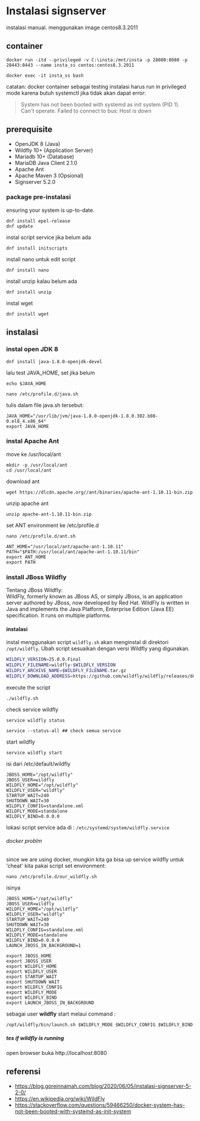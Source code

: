 # Instalasi signserver

instalasi manual. menggunakan image centos8.3.2011

## container

`docker run -itd --privileged -v C:\insta:/mnt/insta -p 28080:8080 -p 28443:8443 --name insta_ss centos:centos8.3.2011`

`docker exec -it insta_ss bash`

catatan: docker container sebagai testing instalasi harus run in privileged mode karena butuh systemctl jika tidak akan dapat error:
> System has not been booted with systemd as init system (PID 1). Can't operate.
Failed to connect to bus: Host is down


## prerequisite

 - OpenJDK 8 (Java)
 - Wildfly 10+ (Application Server)
 - Mariadb 10+ (Database)
 - MariaDB Java Client 2.1.0 
 - Apache Ant
 - Apache Maven 3 (Opsional)
 - Signserver 5.2.0 

### package pre-instalasi

ensuring your system is up-to-date.

```
dnf install epel-release
dnf update
```

instal script service jika belum ada

`dnf install initscripts`

install nano untuk edit script

`dnf install nano`

install unzip kalau belum ada

`dnf install unzip`

instal wget

`dnf install wget`

## instalasi

### instal open JDK 8

`dnf install java-1.8.0-openjdk-devel`

lalu test JAVA_HOME, set jika belum

`echo $JAVA_HOME`

`nano /etc/profile.d/java.sh`

tulis dalam file java.sh tersebut: 

```
JAVA_HOME="/usr/lib/jvm/java-1.8.0-openjdk-1.8.0.302.b08-0.el8_4.x86_64"
export JAVA_HOME
```

### instal Apache Ant

move ke /usr/local/ant

```
mkdir -p /usr/local/ant
cd /usr/local/ant
```

download ant

`wget https://dlcdn.apache.org//ant/binaries/apache-ant-1.10.11-bin.zip`

unzip apache ant

`unzip apache-ant-1.10.11-bin.zip`

set ANT environment ke /etc/profile.d

`nano /etc/profile.d/ant.sh`

```
ANT_HOME="/usr/local/ant/apache-ant-1.10.11"
PATH="$PATH:/usr/local/ant/apache-ant-1.10.11/bin"
export ANT_HOME
export PATH
```

### install JBoss Wildfly

Tentang JBoss Wildfly:   
WildFly, formerly known as JBoss AS, or simply JBoss, is an application server authored by JBoss, now developed by Red Hat. WildFly is written in Java and implements the Java Platform, Enterprise Edition (Java EE) specification. It runs on multiple platforms.

#### instalasi 

instal menggunakan script `wildfly.sh` akan menginstal di direktori `/opt/wildfly`. Ubah script sesuaikan dengan versi Wildfly yang digunakan.

```sh
WILDFLY_VERSION=25.0.0.Final
WILDFLY_FILENAME=wildfly-$WILDFLY_VERSION
WILDFLY_ARCHIVE_NAME=$WILDFLY_FILENAME.tar.gz
WILDFLY_DOWNLOAD_ADDRESS=https://github.com/wildfly/wildfly/releases/download/$WILDFLY_VERSION/$WILDFLY_ARCHIVE_NAME
```

execute the script

`./wildfly.sh`

check service wildfly

`service wildfly status`

`service --status-all ## check semua service`

start wildfly

`service wildfly start`

isi dari /etc/default/wildfly   

```
JBOSS_HOME="/opt/wildfly"
JBOSS_USER=wildfly
WILDFLY_HOME="/opt/wildfly"
WILDFLY_USER="wildfly"
STARTUP_WAIT=240
SHUTDOWN_WAIT=30
WILDFLY_CONFIG=standalone.xml
WILDFLY_MODE=standalone
WILDFLY_BIND=0.0.0.0
```

lokasi script service ada di : `/etc/systemd/system/wildfly.service`

###### docker problm

since we are using docker, mungkin kita ga bisa up service wildfly untuk 'cheat' kita pakai script set environment:

`nano /etc/profile.d/our_wildfly.sh`

isinya

```
JBOSS_HOME="/opt/wildfly"
JBOSS_USER=wildfly
WILDFLY_HOME="/opt/wildfly"
WILDFLY_USER="wildfly"
STARTUP_WAIT=240
SHUTDOWN_WAIT=30
WILDFLY_CONFIG=standalone.xml
WILDFLY_MODE=standalone
WILDFLY_BIND=0.0.0.0
LAUNCH_JBOSS_IN_BACKGROUND=1

export JBOSS_HOME
export JBOSS_USER
export WILDFLY_HOME
export WILDFLY_USER
export STARTUP_WAIT
export SHUTDOWN_WAIT
export WILDFLY_CONFIG
export WILDFLY_MODE
export WILDFLY_BIND
export LAUNCH_JBOSS_IN_BACKGROUND
```

sebagai user **wildfly** start melaui command : 

`/opt/wildfly/bin/launch.sh $WILDFLY_MODE $WILDFLY_CONFIG $WILDFLY_BIND`

##### tes if wildfly is running

open browser buka http://localhost:8080 

## referensi 

 - https://blog.goreinnamah.com/blog/2020/06/05/instalasi-signserver-5-2-0/
 - https://en.wikipedia.org/wiki/WildFly
 - https://stackoverflow.com/questions/59466250/docker-system-has-not-been-booted-with-systemd-as-init-system